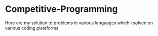 # Competitive-Programming
Here are my solution to problems in various languages which i solved on various coding plateforms
